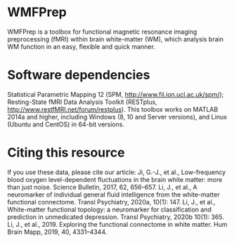 # WMFPrep
WMFPrep is a toolbox for functional magnetic resonance imaging preprocessing (fMRI) within brain white-matter (WM), which analysis brain WM function in an easy, flexible and quick manner.

# Software dependencies
Statistical Parametric Mapping 12 (SPM, http://www.fil.ion.ucl.ac.uk/spm/);
Resting-State fMRI Data Analysis Toolkit (RESTplus, http://www.restfMRI.net/forum/restplus). 
This toolbox works on MATLAB 2014a and higher, including Windows (8, 10 and Server versions), and Linux (Ubuntu and CentOS) in 64-bit versions.

# Citing this resource
If you use these data, please cite our article: 
Ji, G.-J., et al., Low-frequency blood oxygen level-dependent fluctuations in the brain white matter: more than just noise. Science Bulletin, 2017, 62, 656–657. 
Li, J., et al., A neuromarker of individual general fluid intelligence from the white-matter functional connectome. Transl Psychiatry, 2020a, 10(1): 147. 
Li, J., et al., White-matter functional topology: a neuromarker for classification and prediction in unmedicated depression. Transl Psychiatry, 2020b 10(1): 365. 
Li, J., et al., 2019. Exploring the functional connectome in white matter. Hum Brain Mapp, 2019, 40, 4331–4344. 
